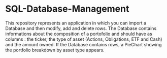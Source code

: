 # SQL-Database-Management

This repository represents an application in which you can import a Database and then modify, add and delete rows. The Database contains informations about the composition of a portofolio and should have as columns : the ticker, the type of asset (Actions, Obligations, ETF and Cash) and the amount owned. If the Database contains rows, a PieChart showing the portfolio breakdown by asset type appears.
